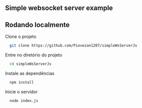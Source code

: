 
## Simple websocket server example


## Rodando localmente

Clone o projeto

```bash
  git clone https://github.com/Piovezan1207/simpleWsServerJs
```

Entre no diretório do projeto

```bash
  cd simpleWsServerJs
```

Instale as dependências

```bash
  npm install
```

Inicie o servidor

```bash
  node index.js
```

